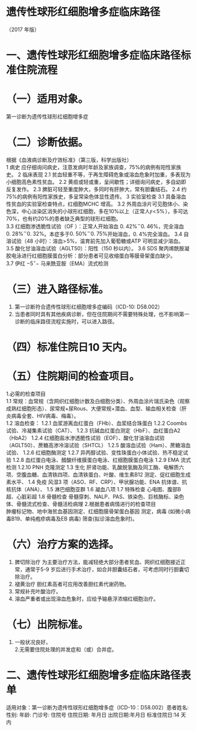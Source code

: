 # 遗传性球形红细胞增多症临床路径  
（2017 年版）  
# 一、遗传性球形红细胞增多症临床路径标准住院流程  
# （一）适用对象。  
第一诊断为遗传性球形红细胞增多症  
# （二）诊断依据。  
根据《血液病诊断及疗效标准》（第三版，科学出版社）  
1 病史 应仔细询问病史，注意发病时年龄及家族调查，$75\%$的病例有阳性家族史。 2 临床表现  2.1 贫血轻重不等，于再生障碍危象或溶血危象时加重，多表现为小细胞高色素性贫血。 2.2 黄疸或轻或重，呈间歇性；详细询问病史，多自幼即反复发作。 
2.3 脾脏可轻至重度肿大，多同时有肝肿大，常有胆囊结石。
2.4 约$75\%$的病例有阳性家族史，多呈常染色体显性遗传。 3  实验室检查 
3.1 具备溶血性贫血的实验室检查特点，红细胞MCHC 增高。 
3.2 外周血涂片可见胞体小、染色深，中心淡染区消失的小球形红细胞，多在$10\%$以上（正常人$\digamma<\!5\%\!$），多可达$70\%$，也有约$20\%$的患者缺乏典型的球形红细胞。  
3.3 红细胞渗透脆性试验（OF ）：正常人开始溶血
$0.\;42\%^{\sim}0.\;46\%$，完全溶血 $0.\;28\%\mathrm{}^{\sim}0.\;32\%$。本症多于$0.\;50\%^{\sim}0.\;75\%$开始溶血，$0.\;4\%$完全溶血。 3.4 自溶试验（48 小时）：溶血$>\!5\%$，温育前先加入葡萄糖或ATP 可明显减少溶血。 
3.5 酸化甘油溶血试验（AGLT50）：阳性（150 秒以内）。 
3.6 SDS 聚丙烯酰胺凝胶电泳进行红细胞膜蛋白分析：部分患者可见收缩蛋白等膜骨架蛋白缺少。  
3.7 伊红 $\mathrm{-5^{\circ}-}$ 马来酰亚胺（EMA）流式检测  
# （三）进入路径标准。  
1. 第一诊断符合遗传性球形红细胞增多症编码（ICD-10: D58.002）  
2. 当患者同时具有其他疾病诊断，但在住院期间不需要特殊处理，也不影响第一诊断的临床路径流程实施时，可以进入路径。  
# （四）标准住院日10 天内。  
# （五）住院期间的检查项目。  
1.必需的检查项目  
1.1 常规：血常规（含网织红细胞计数及白细胞分类）、外周血涂片瑞氏染色（观察成熟红细胞形态）、尿常规$+$尿Rous、大便常规+潜血、血型、输血相关检查（肝炎病毒全套、HIV病毒、梅毒）。  
1.2 溶血检查： 
1.2.1 血浆游离血红蛋白（FHb）、血浆结合珠蛋白 
1.2.2 Coombs 试验、冷凝集素试验（CAT）、 
1.2.3 抗碱血红蛋白测定（HbF）、血红蛋白A2（HbA2） 
1.2.4 红细胞盐水渗透脆性试验（EOF）、酸化甘油溶血试验
（AGLT50）、蔗糖高渗冷溶试验（SHTCL） 
1.2.5 酸溶血试验（Ham）、蔗糖溶血试验、 
1.2.6 红细胞酶测定 
1.2.7 异丙醇试验、变性珠蛋白小体试验、热不稳定试验 
1.2.8 血红蛋白电泳、醋酸纤维膜蛋白电泳、红细胞膜蛋白电泳 
1.2.9 EMA 流式检测 
 1.2.10 PNH 克隆测定 
1.3 生化 肝肾功能、乳酸脱氢酶及同工酶、电解质六项、空腹血糖、血清铁四项、血清铁蛋白、叶酸、维生素B12 测定、促红细胞生成素水平、 1.4 免疫 风湿3 项（ASO、RF、CRP）、甲状腺功能、ENA 抗体谱、抗核抗体（ANA）、 
1.5 淋巴细胞亚群 
1.6 凝血八项 
 1.7 特殊检查 心电图、腹部B 超、心脏彩超 
1.8 骨髓检查 骨髓穿刺、NALP、PAS、铁染色、巨核酶标、染色体、骨髓流式检查、骨髓活检病理 2.根据患者病情进行的检查项目  
肿瘤标记物、地中海贫血基因测定、红细胞膜骨架蛋白基因 测定，病毒 (如微小病毒B19、单纯疱疹病毒及EB 病毒) 筛查(拟诊溶血危象时)。  
# （六）治疗方案的选择。  
1. 脾切除治疗 为主要治疗方法，能减轻绝大部分患者贫血、网织红细胞接近正常，通常于5-9 岁后进行手术治疗，如合并胆囊结石者，可考虑同时行胆囊切除治疗。  
2. 褪黄治疗 胆红素高者可应用改善胆红素代谢药物。  
3. 常规补充叶酸治疗。  
4. 溶血严重者或出现溶血危象时，应给予输悬浮浓缩红细胞治疗。  
# （七）出院标准。  
1. 一般状况良好，  
2.无需要住院处理的并发症和（或）合并症。  
# 二、遗传性球形红细胞增多症临床路径表单  
适用对象：第一诊断为遗传性球形红细胞增多症（ICD-10：D58.002）患者姓名:   性别:  年龄:   门诊号:   住院号 住院日期:    年月日   出院日期:年月日  标准住院日:14 天内  
